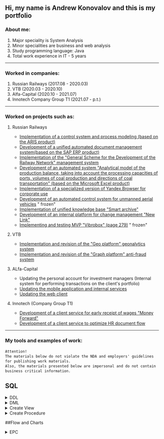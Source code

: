 ## Hi, my name is Andrew Konovalov and this is my portfolio

### About me:

1. Major speciality is System Analysis
2. Minor specialities are business and web analysis
3. Study programming language: Java
4. Total work experience in IT - 5 years

_______________

### Worked in companies:

1. Russian Railways (2017.08 - 2020.03)
2. VTB (2020.03 - 2020.10)
3. Alfa-Capital (2020.10 - 2021.07)
4. Innotech Company Group T1 (2021.07 - p.t.)

_______________

### Worked on projects such as:

1. Russian Railways
    * [Implementation of a control system and process modeling (based on the ARIS product)](https://cssrzd.ru/news/asu-bm.html)
    * [Development of a unified automated document management system(based on the SAP ERP product)](https://tekora.ru/proekty/easd-rzhd/)
    * [Implementation of the "General Scheme for the Development of the Railway Network" management system](http://iert.com.ru/general_sxem.html)
    * [Development of an automated system "Analytical model of the production balance, taking into account the processing capacities of ports, volumes of coal production and directions of coal transportation" (based on the Microsoft Excel product)](https://vgudok.com/lenta/pryamoy-ugol-rzhd-holding-zapuskaet-sistemu-raschyota-perevozok-uglya-kotoraya-pomozhet-no-ne)
    * [Implementation of a specialized version of Yandex.Browser for corporate use](https://www.tadviser.ru/index.php/%D0%9F%D1%80%D0%BE%D0%B5%D0%BA%D1%82:%D0%A0%D0%BE%D1%81%D1%81%D0%B8%D0%B9%D1%81%D0%BA%D0%B8%D0%B5_%D0%B6%D0%B5%D0%BB%D0%B5%D0%B7%D0%BD%D1%8B%D0%B5_%D0%B4%D0%BE%D1%80%D0%BE%D0%B3%D0%B8_(%D0%A0%D0%96%D0%94)_(%D0%AF%D0%BD%D0%B4%D0%B5%D0%BA%D1%81.%D0%91%D1%80%D0%B0%D1%83%D0%B7%D0%B5%D1%80))
    * [Development of an automated control system for unmanned aerial vehicles](https://www.cnews.ru/news/top/2020-05-29_rzhd_zastoporili_start_sozdaniya) "
      frozen"
    * [Implementation of unified knowledge base "Smart archive"](https://archive.systems/baza-znaniy-rzd)
    * [Development of an internal platform for change management "New Link"](https://team.rzd.ru/students/projects/3)
    * [Implementing and testing MVP "Vibrobox" (page 279)](http://inno-sbornik.extech.ru/docs/sbornik/sborn_2015_3.pdf) "
      frozen"

2. VTB
    * [Implementation and revision of the "Geo platform" geonalytics system](https://www.vtb.ru/o-banke/press-centr/novosti-i-press-relizy/2020/08/2020-08-11-sovmestnoe-predpriyatie-vtb-i-rostelekoma-vnedryaet-pervuyu-v-rossii-universalnuyu-platfo/)
    * [Implementation and revision of the "Graph platform" anti-fraud system](https://habr.com/ru/company/vtb/blog/524454/)

3. ALfa-Capital
    * Updating the personal account for investment managers (Internal system for performing transactions on the client's
      portfolio)
    * [Updating the mobile application and internal services](https://www.cnews.ru/news/line/2021-09-21_uk_alfakapital_rasshirila)
    * [Updating the web client](https://my.alfacapital.ru/)

4. Innotech (Company Group T1)
    * [Development of a client service for early receipt of wages "Money Forward"](https://www.vtb.ru/o-banke/press-centr/novosti-i-press-relizy/2021/07/2021-07-22-klienty-vtb-smogut-poluchat-zarplatu-v-lyuboy-den/)
    * [Development of a client service to optimize HR document flow](https://www.cnews.ru/news/line/2021-08-12_vtb_otsifruet_kadrovyj_dokumentooborot)

_______________

### My tools and examples of work:

```
Attention! 
The materials below do not violate the NDA and employers' guidelines for publishing work materials.
Also, the materials presented below are impersonal and do not contain business critical information.
```

## SQL

<details><summary>DDL</summary>

```sql
drop table if exists categories;
create table categories
(
    id    bigserial primary key,
    title varchar(256)
);

drop table if exists products;
create table products
(
    id          bigserial primary key,
    title       varchar(256),
    price       int,
    category_id bigint REFERENCES categories (id)
);

drop table if exists users;
create table users
(
    id         bigserial primary key,
    first_name varchar(80) not null,
    last_name  varchar(80) not null,
    username   varchar(30) not null,
    password   varchar(80) not null,
    email      varchar(50) unique,
    created_at timestamp default current_timestamp,
    updated_at timestamp default current_timestamp
);

drop table if exists roles;
create table roles
(
    id         bigserial primary key,
    name       varchar(50) not null,
    created_at timestamp default current_timestamp,
    updated_at timestamp default current_timestamp
);

drop table if exists users_roles;
create table users_roles
(
    user_id bigint not null references users (id),
    role_id bigint not null references roles (id),
    primary key (user_id, role_id)
);

drop table if exists orders;
create table orders
(
    id      bigserial primary key,
    user_id bigint references users (id),
    address varchar(255),
    phone   varchar(255),
    price   integer

);

drop table if exists order_items;
create table order_items
(
    id                bigserial primary key,
    order_id          bigint references orders (id),
    product_id        bigint references products (id),
    quantity          integer,
    price_per_product integer,
    price             integer

);

```

</details>

<details><summary>DML</summary>

```sql
insert into products (title, price, category_id)
values ('Bread', 25, 1),
       ('Milk', 80, 1),
       ('Meat', 100, 1),
       ('Juice', 30, 1),
       ('Egg', 50, 1),
       ('Pasta', 40, 1),
       ('Banana', 30, 1),
       ('Cheese', 230, 1),
       ('Rice', 100, 1),
       ('Yoghurt', 60, 1),
       ('Fish', 300, 1),
       ('Nuts', 10, 1),
       ('Chips', 40, 1),
       ('Biscuits', 500, 1),
       ('Ice cream', 55, 1),
       ('Rolls', 335, 1),
       ('Cordial', 255, 1),
       ('Mineral Water', 155, 1),
       ('Pancake', 100, 1),
       ('Butter', 20, 1);


select dp.dept_name, ROUND(AVG(sa.salary), 2) as avg_salary
from salaries as sa,
     dept_emp as de,
     departments as dp
where de.emp_no = sa.emp_no
  and sa.to_date = '9999-01-01'
  and de.dept_no = dp.dept_no
group by de.dept_no, dp.dept_name
order by de.dept_no asc;


select CONCAT(emp.first_name, ', ', emp.last_name) as full_name, MAX(sa.salary) as max_salary
from employees as emp,
     salaries as sa
where emp.emp_no = sa.emp_no
group by full_name
order by max_salary ASC;

select ct.city_id, ct.title_ru, ct.area_ru, rg.region_id, rg.title_ru, cr.country_id, cr.title_ru
from _cities as ct
         left join _countries as cr on cr.country_id = ct.country_id
         left join _regions as rg on rg.country_id = ct.country_id
where ct.title_ru like "Москва"
  and cr.title_ru like "Росс%"
  and rg.title_ru like "Калинин%";
```

</details>


<details><summary>Create View</summary>

```sql 

select @@sql_mode; set @@sql_mode='';
/* формируем скрипт для создание представления view и тестируем */
select 
ee.emp_no,
ee.birth_date,
concat(ee.first_name,' ',ee.last_name) as full_name,
min('women') as gender, ## костыль, чтобы не вкл в группировку это поле
ee.hire_date,
min(if(d.to_date='9999-01-01',d.dept_no,'NO WORK')) tek_dept_no, ## текущий отдел тоже чтобы не включать в группировку
GROUP_CONCAT(DISTINCT t.title  ORDER BY t.emp_no ASC SEPARATOR ', ') title, ## все занимаемые долж-и
GROUP_CONCAT(DISTINCT d.dept_no  ORDER BY d.emp_no ASC SEPARATOR ', ') dept_no ## все отделы в которых работала
from
employees as ee
inner join titles t using(emp_no)
inner join dept_emp d using(emp_no) ## отделы
where ee.gender='F' 
group by ee.emp_no,
ee.birth_date,
full_name,
ee.hire_date;

select * from women_title_dept;

/* создание view */
create or replace view women_title_dept as 
select 
ee.emp_no,
ee.birth_date,
concat(ee.first_name,' ',ee.last_name) full_name,
'women' gender,
ee.hire_date,
min(if(d.to_date='9999-01-01',d.dept_no,'NO WORK')) tek_dept_no,
GROUP_CONCAT(DISTINCT t.title  ORDER BY t.emp_no ASC SEPARATOR ', ') title,
GROUP_CONCAT(DISTINCT d.dept_no  ORDER BY d.emp_no ASC SEPARATOR ', ') dept_no
from
employees ee
inner join titles t using(emp_no)
inner join dept_emp d using(emp_no)
where ee.gender='F'
group by ee.emp_no,
ee.birth_date,
full_name,
hire_date
;

/* тестирование */ 
select GROUP_CONCAT(DISTINCT d.dept_no  ORDER BY d.emp_no ASC SEPARATOR ', ') from dept_emp as d
where d.emp_no = 10010;

```
</details>


<details><summary>Create Procedure</summary>

```sql
drop procedure if exists perevod ;
delimiter //
create procedure perevod(in empl_id int, in dept_new char(4),in hire_date_p date)
begin
declare exit handler for sqlexception
	begin
		rollback;
        select 'что то пошло не так';
	end;
     start transaction;
        if( hire_date_p is null ) then set hire_date_p=curdate();
			end if;
        UPDATE dept_emp SET to_date = hire_date_p WHERE (emp_no = empl_id) and (to_date = '9999-01-01');
        insert dept_emp set emp_no=empl_id, dept_no=dept_new,from_date =hire_date_p,to_date='9999-01-01';
	 commit;
end//
delimiter ;

call perevod(10001,'d010',null);
```

</details>

##Flow and Charts

<details><summary>EPC</summary>

![page](/schemes/epc_example-1.png)

</details>